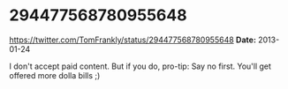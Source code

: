 # 294477568780955648
https://twitter.com/TomFrankly/status/294477568780955648
**Date:** 2013-01-24

I don't accept paid content. But if you do, pro-tip: Say no first. You'll get offered more dolla bills ;)
